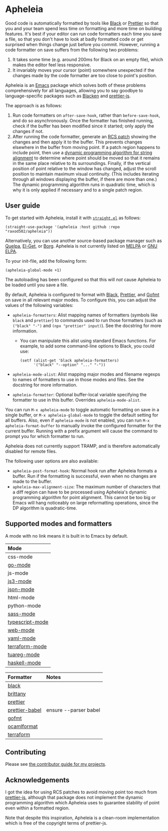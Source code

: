 # Apheleia

Good code is automatically formatted by tools like
[Black](https://github.com/python/black) or
[Prettier](https://prettier.io/) so that you and your team spend less
time on formatting and more time on building features. It's best if
your editor can run code formatters each time you save a file, so that
you don't have to look at badly formatted code or get surprised when
things change just before you commit. However, running a code
formatter on save suffers from the following two problems:

1. It takes some time (e.g. around 200ms for Black on an empty file),
   which makes the editor feel less responsive.
2. It invariably moves your cursor (point) somewhere unexpected if the
   changes made by the code formatter are too close to point's
   position.

Apheleia is an [Emacs](https://www.gnu.org/software/emacs/) package
which solves both of these problems comprehensively for all languages,
allowing you to say goodbye to language-specific packages such as
[Blacken](https://github.com/proofit404/blacken) and
[prettier-js](https://github.com/prettier/prettier-emacs).

The approach is as follows:

1. Run code formatters on `after-save-hook`, rather than
   `before-save-hook`, and do so asynchronously. Once the formatter
   has finished running, check if the buffer has been modified since
   it started; only apply the changes if not.
2. After running the code formatter, generate an [RCS
   patch](https://tools.ietf.org/doc/tcllib/html/rcs.html#section4)
   showing the changes and then apply it to the buffer. This prevents
   changes elsewhere in the buffer from moving point. If a patch
   region happens to include point, then use a [dynamic programming
   algorithm for string
   alignment](https://en.wikipedia.org/wiki/Needleman%E2%80%93Wunsch_algorithm)
   to determine where point should be moved so that it remains in the
   same place relative to its surroundings. Finally, if the vertical
   position of point relative to the window has changed, adjust the
   scroll position to maintain maximum visual continuity. (This
   includes iterating through all windows displaying the buffer, if
   there are more than one.) The dynamic programming algorithm runs in
   quadratic time, which is why it is only applied if necessary and to
   a single patch region.

## User guide

To get started with Apheleia, install it with
[`straight.el`](https://github.com/raxod502/straight.el) as follows:

    (straight-use-package '(apheleia :host github :repo "raxod502/apheleia"))

Alternatively, you can use another source-based package manager such
as [Quelpa](https://framagit.org/steckerhalter/quelpa),
[El-Get](https://github.com/dimitri/el-get), or
[Borg](https://github.com/emacscollective/borg). Apheleia is not
currently listed on [MELPA](https://melpa.org/) or [GNU
ELPA](https://elpa.gnu.org/).

To your init-file, add the following form:

    (apheleia-global-mode +1)

The autoloading has been configured so that this will _not_ cause
Apheleia to be loaded until you save a file.

By default, Apheleia is configured to format with
[Black](https://github.com/python/black),
[Prettier](https://prettier.io/), and
[Gofmt](https://golang.org/cmd/gofmt/) on save in all relevant major
modes. To configure this, you can adjust the values of the following
variables:

- `apheleia-formatters`: Alist mapping names of formatters (symbols
  like `black` and `prettier`) to commands used to run those
  formatters (such as `("black" "-")` and `(npx "prettier" input)`).
  See the docstring for more information.

  - You can manipulate this alist using standard Emacs functions.
    For example, to add some command-line options to Black, you
    could use:

    ```elisp
    (setf (alist-get 'black apheleia-formatters)
          '("black" "--option" "..." "-"))
    ```

- `apheleia-mode-alist`: Alist mapping major modes and filename
  regexps to names of formatters to use in those modes and files. See
  the docstring for more information.
- `apheleia-formatter`: Optional buffer-local variable specifying the
  formatter to use in this buffer. Overrides `apheleia-mode-alist`.

You can run `M-x apheleia-mode` to toggle automatic formatting on save
in a single buffer, or `M-x apheleia-global-mode` to toggle the
default setting for all buffers. Also, even if `apheleia-mode` is not
enabled, you can run `M-x apheleia-format-buffer` to manually invoke
the configured formatter for the current buffer. Running with a prefix
argument will cause the command to prompt you for which formatter to
run.

Apheleia does not currently support TRAMP, and is therefore
automatically disabled for remote files.

The following user options are also available:

- `apheleia-post-format-hook`: Normal hook run after Apheleia formats
  a buffer. Run if the formatting is successful, even when no changes
  are made to the buffer.
- `apheleia-max-alignment-size`: The maximum number of characters that
  a diff region can have to be processed using Apheleia's dynamic
  programming algorithm for point alignment. This cannot be too big or
  Emacs will hang noticeably on large reformatting operations, since
  the DP algorithm is quadratic-time.

## Supported modes and formatters

A mode with no link means it is built in to Emacs by default.

<!-- longlines-start -->

| Mode                                                                 |
| :------------------------------------------------------------------- |
| css-mode                                                             |
| [go-mode](https://github.com/dominikh/go-mode.el)                    |
| js-mode                                                              |
| [js3-mode](https://github.com/tamzinblake/js3-mode)                  |
| [json-mode](https://github.com/joshwnj/json-mode)                    |
| html-mode                                                            |
| python-mode                                                          |
| [sass-mode](https://github.com/nex3/sass-mode)                       |
| [typescript-mode](https://github.com/emacs-typescript/typescript.el) |
| [web-mode](https://github.com/fxbois/web-mode)                       |
| [yaml-mode](https://github.com/yoshiki/yaml-mode)                    |
| [terraform-mode](https://github.com/emacsorphanage/terraform-mode)   |
| [tuareg-mode](https://github.com/ocaml/tuareg)                       |
| [haskell-mode](https://github.com/haskell/haskell-mode)              |

| Formatter                                                    | Notes                 |
| :----------------------------------------------------------- | :-------------------- |
| [black](https://github.com/psf/black)                        |                       |
| [brittany](https://github.com/lspitzner/brittany)            |                       |
| [prettier](https://prettier.io/)                             |                       |
| [prettier-babel](https://prettier.io/)                       | ensure --parser babel |
| [gofmt](https://golang.org/cmd/gofmt/)                       |                       |
| [ocamlformat](https://github.com/ocaml-ppx/ocamlformat)      |                       |
| [terraform](https://www.terraform.io/docs/commands/fmt.html) |                       |

<!-- longlines-end -->

## Contributing

Please see [the contributor guide for my
projects](https://github.com/raxod502/contributor-guide).

## Acknowledgements

I got the idea for using RCS patches to avoid moving point too much
from [prettier-js](https://github.com/prettier/prettier-emacs),
although that package does not implement the dynamic programming
algorithm which Apheleia uses to guarantee stability of point even
within a formatted region.

Note that despite this inspiration, Apheleia is a clean-room
implementation which is free of the copyright terms of prettier-js.
